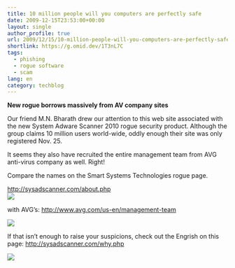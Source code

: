 ```yaml
---
title: 10 million people will you computers are perfectly safe
date: 2009-12-15T23:53:00+00:00
layout: single
author_profile: true
url: 2009/12/15/10-million-people-will-you-computers-are-perfectly-safe/
shortlink: https://g.omid.dev/1T3nL7C
tags:
  - phishing
  - rogue software
  - scam
lang: en
category: techblog
---
```

**New rogue borrows massively from AV company sites**

Our friend M.N. Bharath drew our attention to this web site associated with the new System Adware Scanner 2010 rogue security product. Although the group claims 10 million users world-wide, oddly enough their site was only registered Nov. 25.

It seems they also have recruited the entire management team from AVG anti-virus company as well. Right!

Compare the names on the Smart Systems Technologies rogue page.

<div>
  <a href="http://sysadscanner.com/about.php">http://sysadscanner.com/about.php</a>
</div>

<div>
</div>

<div>
  <a href="http://4.bp.blogspot.com/_vaUVXcmC3OI/SygZycMApQI/AAAAAAAAAXM/jFlZgk315U4/s1600-h/Smart_20Systems.png" imageanchor="1"><img border="0" src="http://4.bp.blogspot.com/_vaUVXcmC3OI/SygZycMApQI/AAAAAAAAAXM/jFlZgk315U4/s640/Smart_20Systems.png" /></a>
</div>

<div>
</div>

with AVG’s: <http://www.avg.com/us-en/management-team>

<div>
</div>

<div>
  <a href="http://2.bp.blogspot.com/_vaUVXcmC3OI/SygZzb5-auI/AAAAAAAAAXU/VvZKUIsZSTA/s1600-h/AVG_20management_20team.png" imageanchor="1"><img border="0" src="http://2.bp.blogspot.com/_vaUVXcmC3OI/SygZzb5-auI/AAAAAAAAAXU/VvZKUIsZSTA/s640/AVG_20management_20team.png" /></a>
</div>

<div>
</div>

If that isn’t enough to raise your suspicions, check out the Engrish on this page: <http://sysadscanner.com/why.php>

<div>
</div>

<div>
  <a href="http://1.bp.blogspot.com/_vaUVXcmC3OI/SygZ3qQgDXI/AAAAAAAAAXc/NL1BbmImmUs/s1600-h/SAS_20Engrish.png" imageanchor="1"><img border="0" src="http://1.bp.blogspot.com/_vaUVXcmC3OI/SygZ3qQgDXI/AAAAAAAAAXc/NL1BbmImmUs/s400/SAS_20Engrish.png" /></a>
</div>

<div>
</div>